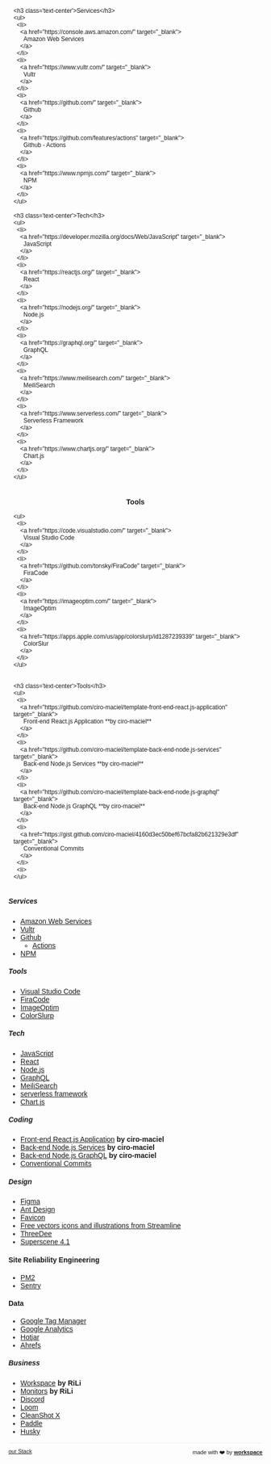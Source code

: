 <script>

  if (window.location.protocol != "https:"){
      window.location.protocol = "https";
  } 
  document.title = "our Stack - RiLi SaaS (softwAre as a solutiOn)";
  
  const link = document.createElement('link');
  
  link.id = 'dynamic-favicon';
  link.rel = 'shortcut icon';
  link.href = 'https://raw.githubusercontent.com/rili-saas/website/main/assets/favicon.ico';
  
  document.head.appendChild(link);  
 
</script>

<link href="https://fonts.googleapis.com/css?family=Montserrat&display=swap" rel="stylesheet">

<div class="flex-row-container">
  <div class="flex-row-item">
    
    <h3 class='text-center'>Services</h3>
    <ul>
      <li>
        <a href="https://console.aws.amazon.com/" target="_blank">
          Amazon Web Services
        </a>
      </li>
      <li>
        <a href="https://www.vultr.com/" target="_blank">
          Vultr
        </a>
      </li>
      <li>
        <a href="https://github.com/" target="_blank">
          Github
        </a>
      </li>
      <li>
        <a href="https://github.com/features/actions" target="_blank">
          Github - Actions
        </a>
      </li>
      <li>
        <a href="https://www.npmjs.com/" target="_blank">
          NPM
        </a>
      </li>
    </ul>

    <h3 class='text-center'>Tech</h3>
    <ul>
      <li>
        <a href="https://developer.mozilla.org/docs/Web/JavaScript" target="_blank">
          JavaScript
        </a>
      </li>
      <li>
        <a href="https://reactjs.org/" target="_blank">
          React
        </a>
      </li>
      <li>
        <a href="https://nodejs.org/" target="_blank">
          Node.js
        </a>
      </li>
      <li>
        <a href="https://graphql.org/" target="_blank">
          GraphQL
        </a>
      </li>
      <li>
        <a href="https://www.meilisearch.com/" target="_blank">
          MeiliSearch
        </a>
      </li>
      <li>
        <a href="https://www.serverless.com/" target="_blank">
          Serverless Framework
        </a>
      </li>
      <li>
        <a href="https://www.chartjs.org/" target="_blank">
          Chart.js
        </a>
      </li>
    </ul>
    
    
  </div>
  <div class="flex-row-item">
    <h3 class='text-center'>Tools</h3>
    
    <ul>
      <li>
        <a href="https://code.visualstudio.com/" target="_blank">
          Visual Studio Code
        </a>
      </li>
      <li>
        <a href="https://github.com/tonsky/FiraCode" target="_blank">
          FiraCode
        </a>
      </li>
      <li>
        <a href="https://imageoptim.com/" target="_blank">
          ImageOptim
        </a>
      </li>
      <li>
        <a href="https://apps.apple.com/us/app/colorslurp/id1287239339" target="_blank">
          ColorSlur
        </a>
      </li>
    </ul>
    
    
    <h3 class='text-center'>Tools</h3>
    <ul>
      <li>
        <a href="https://github.com/ciro-maciel/template-front-end-react.js-application" target="_blank">
          Front-end React.js Application **by ciro-maciel**
        </a>
      </li>
      <li>
        <a href="https://github.com/ciro-maciel/template-back-end-node.js-services" target="_blank">
          Back-end Node.js Services **by ciro-maciel**
        </a>
      </li>
      <li>
        <a href="https://github.com/ciro-maciel/template-back-end-node.js-graphql" target="_blank">
          Back-end Node.js GraphQL **by ciro-maciel**
        </a>
      </li>
      <li>
        <a href="https://gist.github.com/ciro-maciel/4160d3ec50bef67bcfa82b621329e3df" target="_blank">
          Conventional Commits
        </a>
      </li>
      <li>
    </ul>

    

    
  </div>
</div>


##### Services
- [Amazon Web Services](https://console.aws.amazon.com/)
- [Vultr](https://www.vultr.com/)
- [Github](https://github.com/)
    - [Actions](https://github.com/features/actions)
- [NPM](https://www.npmjs.com/)

##### Tools
- [Visual Studio Code](https://code.visualstudio.com/)
- [FiraCode](https://github.com/tonsky/FiraCode)
- [ImageOptim](https://imageoptim.com/)
- [ColorSlur‪p‬](https://apps.apple.com/us/app/colorslurp/id1287239339)

##### Tech
- [JavaScript](https://developer.mozilla.org/docs/Web/JavaScript)
- [React](https://reactjs.org/)
- [Node.js](https://nodejs.org/)
- [GraphQL](https://graphql.org/)
- [MeiliSearch](https://www.meilisearch.com/)
- [serverless framework](https://www.serverless.com/)
- [Chart.js](https://www.chartjs.org/)

##### Coding
- [Front-end React.js Application](https://github.com/ciro-maciel/template-front-end-react.js-application) **by ciro-maciel**
- [Back-end Node.js Services](https://github.com/ciro-maciel/template-back-end-node.js-services) **by ciro-maciel**
- [Back-end Node.js GraphQL](https://github.com/ciro-maciel/template-back-end-node.js-graphql) **by ciro-maciel**
- [Conventional Commits](https://gist.github.com/ciro-maciel/4160d3ec50bef67bcfa82b621329e3df)

##### Design 
- [Figma](https://www.figma.com/)
- [Ant Design](https://ant.design/)
- [Favicon](http://favicon.io/)
- [Free vectors icons and illustrations from Streamline](https://streamlineicons.com/)
- [ThreeDee](https://threedee.design/)
- [Superscene 4.1](https://craftwork.design/downloads/superscene-3d-constructor/)

#### Site Reliability Engineering
- [PM2](https://app.pm2.io)
- [Sentry](https://github.com/getsentry/sentry)

#### Data
- [Google Tag Manager](https://tagmanager.google.com/)
- [Google Analytics](https://analytics.google.com/)
- [Hotjar](https://www.hotjar.com/)
- [Ahrefs](https://ahrefs.com/)

##### Business
- [Workspace](https://workspace.rili.be/) **by RiLi**
- [Monitors](https://monitors.rili.be/) **by RiLi**
- [Discord](https://discord.com)
- [Loom](https://www.loom.com/)
- [CleanShot X](https://cleanshot.com/)
- [Paddle](https://www.paddle.com)
- [Husky](https://www.husky.io)

<hr />

<div style="text-align: left; float: left;">
  <a href="/stack" style="font-size: 11px">
    our Stack
  </a>
</div>

<div style="text-align: right; float: right;">
 <span style="font-size: 11px"> made with ❤️  by </span>
 <a href="http://workspace.rili.be" style="font-size: 11px" target="_blank">
   <strong style="font-size: 11px">workspace</strong>
 </a>
</div>

<style>
 * {
    font-family: 'Montserrat', sans-serif !important;
     font-size: 14px;
  }
 h1 {
    font-size: 26px; 
 }
 h1 a{
    display: none;
 }
 h1:after {
  content: 'RiLi SaaS';
 }
 .container-lg{
  max-width: 900px
 }
 hr {
  height: 0px !important;
  border-bottom: 1px solid #eaecef !important;
  margin-bottom: 10px !important;
 }
.flex-row-container {
    display: flex;
    flex-wrap: wrap;
    align-items: center;
    justify-content: center;
    align-items: stretch;
}
.flex-row-container > .flex-row-item {
    flex: 1 1 50%; /*grow | shrink | basis */
    min-width: 250px;
    padding: 0 10px;
}
.flex-row-container > .flex-row-item > h4 {
  margin: 4px 0 !important;
 }
.text-center {
  text-align: center;
 }
.text-right {
  text-align: right; 
 }
     
.flex-row-container > .flex-row-item > ul {
  padding-left: 0px;
 }
.flex-row-container > .flex-row-item > ul > li {
<!--   text-align: center; -->
  list-style: none;
 }
.footer {
  display: none;
}
</style>


